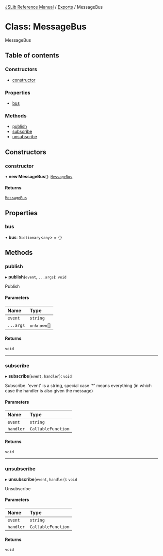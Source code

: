 [JSLib Reference Manual](../README.md) / [Exports](../modules.md) / MessageBus

# Class: MessageBus

MessageBus

## Table of contents

### Constructors

- [constructor](MessageBus.md#constructor)

### Properties

- [bus](MessageBus.md#bus)

### Methods

- [publish](MessageBus.md#publish)
- [subscribe](MessageBus.md#subscribe)
- [unsubscribe](MessageBus.md#unsubscribe)

## Constructors

### constructor

• **new MessageBus**(): [`MessageBus`](MessageBus.md)

#### Returns

[`MessageBus`](MessageBus.md)

## Properties

### bus

• **bus**: `Dictionary`\<`any`\> = `{}`

## Methods

### publish

▸ **publish**(`event`, `...args`): `void`

Publish

#### Parameters

| Name | Type |
| :------ | :------ |
| `event` | `string` |
| `...args` | `unknown`[] |

#### Returns

`void`

___

### subscribe

▸ **subscribe**(`event`, `handler`): `void`

Subscribe. 'event' is a string, special case '*' means everything
 (in which case the handler is also given the message)

#### Parameters

| Name | Type |
| :------ | :------ |
| `event` | `string` |
| `handler` | `CallableFunction` |

#### Returns

`void`

___

### unsubscribe

▸ **unsubscribe**(`event`, `handler`): `void`

Unsubscribe

#### Parameters

| Name | Type |
| :------ | :------ |
| `event` | `string` |
| `handler` | `CallableFunction` |

#### Returns

`void`
